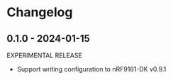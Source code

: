 # Changelog

## 0.1.0 - 2024-01-15

EXPERIMENTAL RELEASE

-   Support writing configuration to nRF9161-DK v0.9.1
